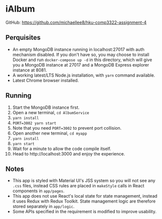 # iAlbum
GitHub: https://github.com/michaellee8/hku-comp3322-assignment-4

## Perquisites
- An empty MongoDB instance running in localhost:27017 with auth mechanism disabled. If you don't 
have so, you may choose to install Docker and run `docker-compose up -d` in this directory, which
will give you a MongoDB instance at 27017 and a MongoDB Express explorer instance at 8081.
- A working latest/LTS Node.js installation, with `yarn` command available.
- Latest Chrome browser installed.

## Running
1. Start the MongoDB instance first.
2. Open a new terminal, `cd AlbumService`
3. `yarn install`
4. `PORT=3002 yarn start`
5. Note that you need `PORT=3002` to prevent port collision.
6. Open another new terminal, `cd myapp`
7. `yarn install`
8. `yarn start`
9. Wait for a minute to allow the code compile itself.
10. Head to http://localhost:3000 and enjoy the experience.

## Notes
- This app is styled with Material UI's JSS system so you will not see any `.css` files, instead 
CSS rules are placed in `makeStyle` calls in React components in `app/pages`.
- This app does not use React's local state for state management, instead it uses Redux with Redux 
Toolkit. State management logic are therefore stored separately in `app/logic`.
- Some APIs specified in the requirement is modified to improve usability.
